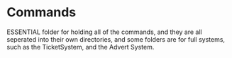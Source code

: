 # Commands

ESSENTIAL folder for holding all of the commands, and they are all seperated into their own directories, and some folders are for full systems, such as the TicketSystem, and the Advert System.